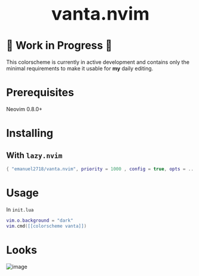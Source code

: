 <h1 align="center" style="font-size: 3rem;">
vanta.nvim
</h1>

# 🚧 Work in Progress 🚧

This colorscheme is currently in active development and contains only the minimal requirements to make it usable for **my** daily editing.

# Prerequisites

Neovim 0.8.0+

# Installing

## With `lazy.nvim`

```lua
{ "emanuel2718/vanta.nvim", priority = 1000 , config = true, opts = ... }
```

# Usage

In `init.lua`

```lua
vim.o.background = "dark"
vim.cmd([[colorscheme vanta]])
```

# Looks

![image](https://github.com/user-attachments/assets/18605308-746b-44e1-87d2-7eac8fdf7ae9)

